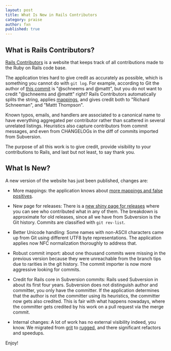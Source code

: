 ```yaml
---
layout: post
title: What Is New in Rails Contributors
category: praise
author: fxn
published: true
---
```


## What is Rails Contributors?

[Rails Contributors](http://contributors.rubyonrails.org) is a website that keeps track of all contributions made to the Ruby on Rails code base.

The application tries hard to give credit as accurately as possible, which is something you cannot do with `git log`. For example, according to Git the author of [this commit](https://github.com/rails/rails/commit/ef91cddb48d1fa8d1a34e8e5ac68fe9eb56c160f) is "@schneems and @mattt", but you do not want to credit "@schneems and @mattt" right? Rails Contributors automatically splits the string, applies [mappings](https://github.com/fxn/rails-contributors/blob/master/app/models/names_manager.rb), and gives credit both to "Richard Schneeman", and "Mattt Thompson".

Known typos, emails, and handlers are associated to a canonical name to have everything aggregated per contributor rather than scattered in several unrelated listings. Heuristics also capture contributors from commit messages, and even from CHANGELOGs in the diff of commits imported from Subversion.

The purpose of all this work is to give credit, provide visibility to your contributions to Rails, and last but not least, to say thank you.

## What Is New?

A new version of the website has just been published, changes are:

* More mappings: the application knows about [more mappings and false positives](https://github.com/fxn/rails-contributors/blob/master/app/models/names_manager.rb).

* New page for releases: There is a [new shiny page for releases](http://contributors.rubyonrails.org/releases) where you can see who contributed what in any of them. The breakdown is approximate for old releases, since all we have from Subversion is the Git history. Commits are classified with `git rev-list`.

* Better Unicode handling: Some names with non-ASCII characters came up from Git using different UTF8 byte representations. The application applies now NFC normalization thoroughly to address that.

* Robust commit import: about one thousand commits were missing in the previous version because they were unreachable from the branch tips due to rarities in the git history. The commit importer is now more aggressive looking for commits.

* Credit for Rails core in Subversion commits: Rails used Subversion in about its first four years. Subversion does not distinguish author and committer, you only have the committer. If the application determines that the author is not the committer using its heuristics, the committer now gets also credited. This is fair with what happens nowadays, where the committer gets credited by his work on a pull request via the merge commit.

* Internal changes: A lot of work has no external visibility indeed, you know. We migrated from [grit](https://github.com/mojombo/grit) to [rugged](https://github.com/libgit2/rugged), and there significant refactors and speedups.

Enjoy!
